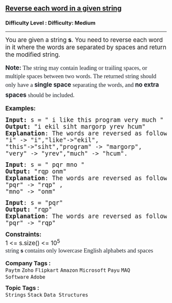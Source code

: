 <h2><a href="https://www.geeksforgeeks.org/problems/reverse-each-word-in-a-given-string1001/1?itm_source=geeksforgeeks&itm_medium=article&itm_campaign=practice_card">Reverse each word in a given string</a></h2><h3>Difficulty Level : Difficulty: Medium</h3><hr><div class="problems_problem_content__Xm_eO"><p><span style="font-size: 14pt;">You are given a string <strong>s</strong>. You need to reverse each word in it where the words are separated by spaces and return the modified string.</span></p>
<p><span style="font-size: 14pt;"><span style="box-sizing: border-box; font-weight: bolder; line-height: 1.7em; color: #1e2229; background-color: #ffffff; font-family: var(--gfg-font-secondary) !important;">Note:&nbsp;</span><span style="color: #1e2229; font-family: Nunito; background-color: #ffffff;">The string may contain leading or trailing spaces, or multiple spaces between two words. The returned string should only have a&nbsp;</span><span style="box-sizing: border-box; font-weight: bolder; line-height: 1.7em; color: #1e2229; background-color: #ffffff; font-family: var(--gfg-font-secondary) !important;">single space</span><span style="color: #1e2229; font-family: Nunito; background-color: #ffffff;">&nbsp;separating the words, and&nbsp;</span><span style="box-sizing: border-box; font-weight: bolder; line-height: 1.7em; color: #1e2229; background-color: #ffffff; font-family: var(--gfg-font-secondary) !important;">no extra spaces</span><span style="color: #1e2229; font-family: Nunito; background-color: #ffffff;"> should be included.</span></span></p>
<p><span style="font-size: 14pt;"><strong>Examples:</strong></span></p>
<pre><span style="font-size: 14pt;"><strong>Input: </strong>s = " i like this program very much "
<strong>Output: </strong>"i ekil siht margorp yrev hcum"
<strong>Explanation</strong>: The words are reversed as follows:<br>"i" -&gt; "i","like"-&gt;"ekil",
"this"-&gt;"siht","program" -&gt; "margorp",
"very" -&gt; "yrev","much" -&gt; "hcum".</span></pre>
<pre><span style="font-size: 14pt;"><strong>Input</strong>: s = " pqr mno "
<strong>Output: </strong>"rqp onm"
<strong>Explanation</strong>: The words are reversed as follows:<br>"pqr" -&gt; "rqp" ,
"mno" -&gt; "onm"<br></span></pre>
<pre><span style="font-size: 14pt;"><strong>Input</strong>: s = "pqr"
<strong>Output: </strong>"rqp"
<strong>Explanation</strong>: The words are reversed as follows:</span><br><span style="font-size: 14pt;">"pqr" -&gt; "rqp"</span></pre>
<p><span style="font-size: 14pt;"><strong>Constraints:</strong><br>1 &lt;= s.size() &lt;= 10<sup>5<br></sup><span style="color: #1e2229; font-family: Nunito; background-color: #ffffff;">string&nbsp;</span><span style="box-sizing: border-box; font-weight: bolder; line-height: 1.7em; color: #1e2229; background-color: #ffffff; font-family: var(--gfg-font-secondary) !important;"><code style="box-sizing: border-box; line-height: 1.7em; font-family: var(--gfg-font-primary) !important; color: var(--text-color) !important; background-color: var(--background) !important;">s</code></span><span style="color: #1e2229; font-family: Nunito; background-color: #ffffff;">&nbsp;contains only lowercase English alphabets and spaces</span></span></p></div><p><span style=font-size:18px><strong>Company Tags : </strong><br><code>Paytm</code>&nbsp;<code>Zoho</code>&nbsp;<code>Flipkart</code>&nbsp;<code>Amazon</code>&nbsp;<code>Microsoft</code>&nbsp;<code>Payu</code>&nbsp;<code>MAQ Software</code>&nbsp;<code>Adobe</code>&nbsp;<br><p><span style=font-size:18px><strong>Topic Tags : </strong><br><code>Strings</code>&nbsp;<code>Stack</code>&nbsp;<code>Data Structures</code>&nbsp;